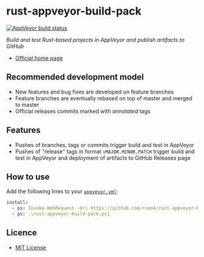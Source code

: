# rust-appveyor-build-pack

[![AppVeyor build status](https://ci.appveyor.com/api/projects/status/w2nmlj9ljfkp10kh/branch/master?svg=true)][appveyor-master]

_Build and test Rust-based projects in AppVeyor and publish artifacts to GitHub_

* [Official home page][home]

## Recommended development model

* New features and bug fixes are developed on feature branches
* Feature branches are eventually rebased on top of master and merged to master
* Official releases commits marked with _annotated_ tags

## Features

* Pushes of branches, tags or commits trigger build and test in AppVeyor
* Pushes of "release" tags in format `vMAJOR.MINOR.PATCH` trigger build and test in AppVeyor and deployment of artifacts to GitHub Releases page

## How to use

Add the following lines to your [`appveyor.yml`][appveyor-yml]:

```yaml
install:
  - ps: Invoke-WebRequest -Uri https://github.com/rcook/rust-appveyor-build-pack/releases/latest/download/rust-appveyor-build-pack.ps1 -OutFile rust-appveyor-build-pack.ps1
  - ps: .\rust-appveyor-build-pack.ps1
```

## Licence

* [MIT License][licence]

[appveyor-master]: https://ci.appveyor.com/project/rcook/rust-appveyor-build-pack/branch/master
[appveyor-yml]: https://www.appveyor.com/docs/appveyor-yml/
[home]: https://github.com/rcook/rust-appveyor-build-pack
[licence]: LICENSE
